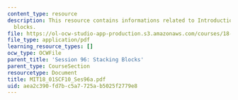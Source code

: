 ```yaml
---
content_type: resource
description: This resource contains informations related to Introduction to stacking
  blocks.
file: https://ol-ocw-studio-app-production.s3.amazonaws.com/courses/18-01sc-single-variable-calculus-fall-2010/aea2c390fd7bc5a7725ab5025f2779e8_MIT18_01SCF10_Ses96a.pdf
file_type: application/pdf
learning_resource_types: []
ocw_type: OCWFile
parent_title: 'Session 96: Stacking Blocks'
parent_type: CourseSection
resourcetype: Document
title: MIT18_01SCF10_Ses96a.pdf
uid: aea2c390-fd7b-c5a7-725a-b5025f2779e8
---
```

